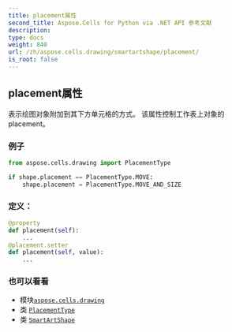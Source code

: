 ```yaml
---
title: placement属性
second_title: Aspose.Cells for Python via .NET API 参考文献
description:
type: docs
weight: 840
url: /zh/aspose.cells.drawing/smartartshape/placement/
is_root: false
---
```

## placement属性

表示绘图对象附加到其下方单元格的方式。
该属性控制工作表上对象的 placement。

### 例子

```python
from aspose.cells.drawing import PlacementType

if shape.placement == PlacementType.MOVE:
    shape.placement = PlacementType.MOVE_AND_SIZE

```
### 定义：
```python
@property
def placement(self):
    ...
@placement.setter
def placement(self, value):
    ...
```

### 也可以看看
* 模块[`aspose.cells.drawing`](../../)
* 类 [`PlacementType`](/cells/python-net/zh/aspose.cells.drawing/placementtype)
* 类 [`SmartArtShape`](/cells/python-net/zh/aspose.cells.drawing/smartartshape)
